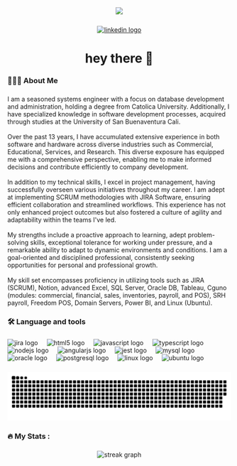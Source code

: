 <div align="center">
  <img height="150" src="https://agromarketco.s3.amazonaws.com/leadership-vector-flat-style-concept-banner-icons-phrases-explaining-concept-leadership-dark-blue-background-vector-118124261-transformed+(1).jpeg"  />
</div>

###

<div align="center">
  <a href="https://www.linkedin.com/in/juan-carlos-cadavid-ruiz-1115aa65/https://www.linkedin.com/in/juan-carlos-cadavid-ruiz-1115aa65/https://www.linkedin.com/in/juan-carlos-cadavid-ruiz-1115aa65/https://www.linkedin.com/in/juan-carlos-cadavid-ruiz-1115aa65/https://www.linkedin.com/in/juan-carlos-cadavid-ruiz-1115aa65/https://www.linkedin.com/in/juan-carlos-cadavid-ruiz-1115aa65/https://www.linkedin.com/in/juan-carlos-cadavid-ruiz-1115aa65/" target="_blank">
    <img src="https://img.shields.io/static/v1?message=LinkedIn&logo=linkedin&label=&color=0077B5&logoColor=white&labelColor=&style=for-the-badge" height="25" alt="linkedin logo"  />
  </a>
</div>

###

<h1 align="center">hey there 👋</h1>

###

<h3 align="left">👨🏻‍💻  About Me</h3>

###

<p align="left">I am a seasoned systems engineer with a focus on database development and administration, holding a degree from Catolica University. Additionally, I have specialized knowledge in software development processes, acquired through studies at the University of San Buenaventura Cali.<br><br>Over the past 13 years, I have accumulated extensive experience in both software and hardware across diverse industries such as Commercial, Educational, Services, and Research. This diverse exposure has equipped me with a comprehensive perspective, enabling me to make informed decisions and contribute efficiently to company development.<br><br>In addition to my technical skills, I excel in project management, having successfully overseen various initiatives throughout my career. I am adept at implementing SCRUM methodologies with JIRA Software, ensuring efficient collaboration and streamlined workflows. This experience has not only enhanced project outcomes but also fostered a culture of agility and adaptability within the teams I've led.<br><br>My strengths include a proactive approach to learning, adept problem-solving skills, exceptional tolerance for working under pressure, and a remarkable ability to adapt to dynamic environments and conditions. I am a goal-oriented and disciplined professional, consistently seeking opportunities for personal and professional growth.<br><br>My skill set encompasses proficiency in utilizing tools such as JIRA (SCRUM), Notion, advanced Excel, SQL Server, Oracle DB, Tableau, Cguno (modules: commercial, financial, sales, inventories, payroll, and POS), SRH payroll, Freedom POS, Domain Servers, Power BI, and Linux (Ubuntu).</p>

###

<h3 align="left">🛠 Language and tools</h3>

###

<div align="left">
  <img src="https://cdn.jsdelivr.net/gh/devicons/devicon/icons/jira/jira-original.svg" height="40" alt="jira logo"  />
  <img width="12" />
  <img src="https://cdn.jsdelivr.net/gh/devicons/devicon/icons/html5/html5-original.svg" height="40" alt="html5 logo"  />
  <img width="12" />
  <img src="https://cdn.jsdelivr.net/gh/devicons/devicon/icons/javascript/javascript-original.svg" height="40" alt="javascript logo"  />
  <img width="12" />
  <img src="https://cdn.jsdelivr.net/gh/devicons/devicon/icons/typescript/typescript-original.svg" height="40" alt="typescript logo"  />
  <img width="12" />
  <img src="https://cdn.jsdelivr.net/gh/devicons/devicon/icons/nodejs/nodejs-original.svg" height="40" alt="nodejs logo"  />
  <img width="12" />
  <img src="https://cdn.jsdelivr.net/gh/devicons/devicon/icons/angularjs/angularjs-original.svg" height="40" alt="angularjs logo"  />
  <img width="12" />
  <img src="https://cdn.jsdelivr.net/gh/devicons/devicon/icons/jest/jest-plain.svg" height="40" alt="jest logo"  />
  <img width="12" />
  <img src="https://cdn.jsdelivr.net/gh/devicons/devicon/icons/mysql/mysql-original.svg" height="40" alt="mysql logo"  />
  <img width="12" />
  <img src="https://cdn.jsdelivr.net/gh/devicons/devicon/icons/oracle/oracle-original.svg" height="40" alt="oracle logo"  />
  <img width="12" />
  <img src="https://cdn.jsdelivr.net/gh/devicons/devicon/icons/postgresql/postgresql-original.svg" height="40" alt="postgresql logo"  />
  <img width="12" />
  <img src="https://cdn.jsdelivr.net/gh/devicons/devicon/icons/linux/linux-original.svg" height="40" alt="linux logo"  />
  <img width="12" />
  <img src="https://cdn.jsdelivr.net/gh/devicons/devicon/icons/ubuntu/ubuntu-plain.svg" height="40" alt="ubuntu logo"  />
</div>

###

<img src="https://raw.githubusercontent.com/JuankCadavid/JuankCadavid/output/snake.svg" alt="Snake animation" />

###

<h3 align="left">🔥   My Stats :</h3>

###

<div align="center">
  <img src="https://streak-stats.demolab.com?user=JuankCadavid&locale=en&mode=daily&theme=dark&hide_border=false&border_radius=5&order=3" height="220" alt="streak graph"  />
</div>

###
